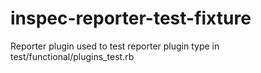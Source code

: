 # inspec-reporter-test-fixture

Reporter plugin used to test reporter plugin type in test/functional/plugins_test.rb
